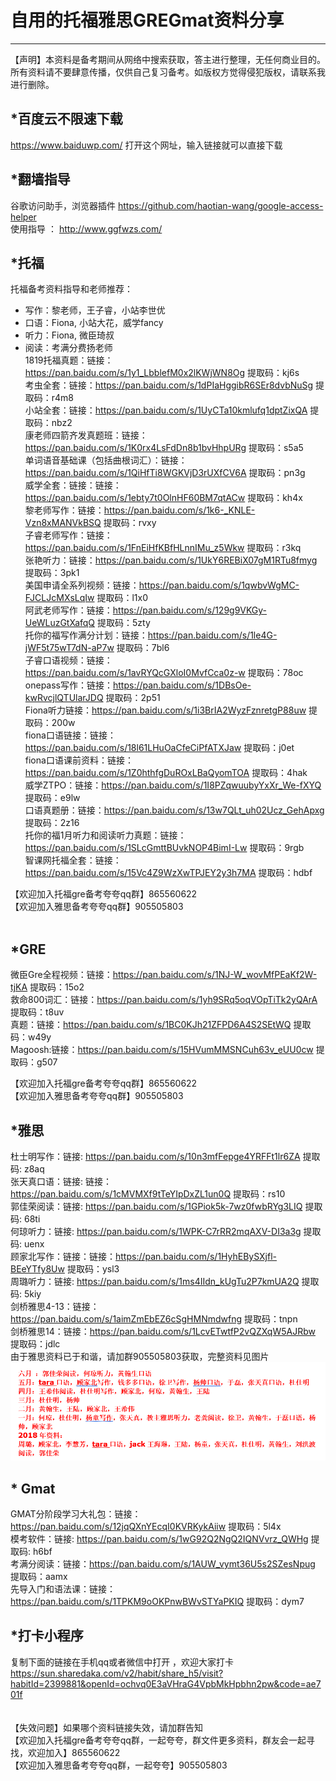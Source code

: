 
# 自用的托福雅思GREGmat资料分享
-------------
 【声明】本资料是备考期间从网络中搜索获取，答主进行整理，无任何商业目的。所有资料请不要肆意传播，仅供自己复习备考。如版权方觉得侵犯版权，请联系我进行删除。
<!---->
## *百度云不限速下载
https://www.baiduwp.com/   打开这个网址，输入链接就可以直接下载 </br>

## *翻墙指导
谷歌访问助手，浏览器插件 https://github.com/haotian-wang/google-access-helper </br>
使用指导 ： http://www.ggfwzs.com/

## *托福
托福备考资料指导和老师推荐：</br>
* 写作：黎老师，王子睿，小站李世优 </br>
* 口语：Fiona, 小站大花，威学fancy </br>
* 听力：Fiona, 微臣琦叔 </br>
* 阅读：考满分费扬老师 </br>
1819托福真题：链接：https://pan.baidu.com/s/1y1_LbblefM0x2lKWjWN8Og 提取码：kj6s </br>
考虫全套：链接：https://pan.baidu.com/s/1dPIaHggibR6SEr8dvbNuSg 提取码：r4m8 </br>
小站全套：链接：https://pan.baidu.com/s/1UyCTa10kmlufq1dptZixQA 提取码：nbz2 </br>
康老师四箭齐发真题班：链接：https://pan.baidu.com/s/1K0rx4LsFdDn8b1bvHhpURg 提取码：s5a5 </br>
单词语音基础课（包括曲根词汇）：链接：https://pan.baidu.com/s/1QiHfTi8WGKVjD3rUXfCV6A 提取码：pn3g </br>
威学全套：链接：链接：https://pan.baidu.com/s/1ebty7t0OlnHF60BM7qtACw 提取码：kh4x </br>
黎老师写作：链接：https://pan.baidu.com/s/1k6-_KNLE-Vzn8xMANVkBSQ 提取码：rvxy  </br>
子睿老师写作：链接：https://pan.baidu.com/s/1FnEiHfKBfHLnnIMu_z5Wkw 提取码：r3kq </br>
张艳听力：链接：https://pan.baidu.com/s/1UkY6REBiX07gM1RTu8fmyg 提取码：3pk1 </br>
美国申请全系列视频：链接：https://pan.baidu.com/s/1qwbvWgMC-FJCLJcMXsLqIw 提取码：l1x0 </br>
阿武老师写作：链接：https://pan.baidu.com/s/129g9VKGy-UeWLuzGtXafqQ 提取码：5zty </br>
托你的福写作满分计划：链接：https://pan.baidu.com/s/1le4G-jWF5t75wT7dN-aP7w 提取码：7bl6 </br>
子睿口语视频：链接：https://pan.baidu.com/s/1avRYQcGXloI0MvfCca0z-w 提取码：78oc </br>
onepass写作：链接：https://pan.baidu.com/s/1DBsOe-kwRvcjlQTUlarJDQ 提取码：2p51 </br>
Fiona听力链接：https://pan.baidu.com/s/1i3BrIA2WyzFznretgP88uw 提取码：200w </br>
fiona口语链接：链接：https://pan.baidu.com/s/18l61LHuOaCfeCiPfATXJaw 提取码：j0et  </br>
fiona口语课前资料：链接：https://pan.baidu.com/s/1Z0hthfgDuROxLBaQyomTOA 提取码：4hak </br>
威学ZTPO：链接：https://pan.baidu.com/s/1I8PZqwuubyYxXr_We-fXYQ 提取码：e9lw </br>
口语真题册：链接：https://pan.baidu.com/s/13w7QLt_uh02Ucz_GehApxg 提取码：2z16 </br>
托你的福1月听力和阅读听力真题：链接：https://pan.baidu.com/s/1SLcGmttBUvkNOP4BimI-Lw 提取码：9rgb  </br>
智课网托福全套：链接：https://pan.baidu.com/s/15Vc4Z9WzXwTPJEY2y3h7MA 提取码：hdbf  </br>

【欢迎加入托福gre备考夸夸qq群】865560622 </br>
【欢迎加入雅思备考夸夸qq群】905505803 </br>
</br>
## *GRE
微臣Gre全程视频：链接：https://pan.baidu.com/s/1NJ-W_wovMfPEaKf2W-tjKA 提取码：15o2 </br>
救命800词汇：链接：https://pan.baidu.com/s/1yh9SRq5oqVOpTiTk2yQArA 提取码：t8uv </br>
真题：链接：https://pan.baidu.com/s/1BC0KJh21ZFPD6A4S2SEtWQ 提取码：w49y </br>
Magoosh:链接：https://pan.baidu.com/s/15HVumMMSNCuh63v_eUU0cw 提取码：g507 </br>

【欢迎加入托福gre备考夸夸qq群】865560622 </br>
【欢迎加入雅思备考夸夸qq群】905505803 </br>

## *雅思
杜士明写作：链接: https://pan.baidu.com/s/10n3mfFepge4YRFFt1lr6ZA 提取码: z8aq </br>
张天真口语：链接: 链接：https://pan.baidu.com/s/1cMVMXf9tTeYIpDxZL1un0Q 提取码：rs10  </br>
郭佳荣阅读：链接: https://pan.baidu.com/s/1GPiok5k-7wz0fwbRYg3LIQ 提取码: 68ti </br>
何琼听力：链接: https://pan.baidu.com/s/1WPK-C7rRR2mqAXV-DI3a3g 提取码: uenx </br>
顾家北写作：链接：链接：https://pan.baidu.com/s/1HyhEBySXjfl-BEeYTfy8Uw 提取码：ysl3 </br>
周璐听力：链接: https://pan.baidu.com/s/1ms4IIdn_kUgTu2P7kmUA2Q 提取码: 5kiy </br>
剑桥雅思4-13：链接：https://pan.baidu.com/s/1aimZmEbEZ6cSgHMNmdwfng 提取码：tnpn </br>
剑桥雅思14：链接：https://pan.baidu.com/s/1LcvETwtfP2vQZXqW5AJRbw 提取码：jdlc </br>
由于雅思资料已于和谐，请加群905505803获取，完整资料见图片 ![image](雅思资料目录.png)

## * Gmat
GMAT分阶段学习大礼包：链接：https://pan.baidu.com/s/12jqQXnYEcqI0KVRKykAiiw 提取码：5l4x </br> 
模考软件：链接: https://pan.baidu.com/s/1wG92Q2NgQ2IQNVvrz_QWHg 提取码: h6bf </br> 
考满分阅读：链接：https://pan.baidu.com/s/1AUW_vymt36U5s2SZesNpug 提取码：aamx </br> 
先导入门和语法课：链接：https://pan.baidu.com/s/1TPKM9oOKPnwBWvSTYaPKIQ 提取码：dym7 </br>

## *打卡小程序
复制下面的链接在手机qq或者微信中打开 ，欢迎大家打卡
https://sun.sharedaka.com/v2/habit/share_h5/visit?habitId=2399881&openId=ochvq0E3aVHraG4VpbMkHpbhn2pw&code=ae701f </br>
</br>
</br>
【失效问题】如果哪个资料链接失效，请加群告知 </br>
【欢迎加入托福gre备考夸夸qq群，一起夸夸，群文件更多资料，群友会一起寻找，欢迎加入】865560622 </br>
【欢迎加入雅思备考夸夸qq群，一起夸夸】905505803 </br>

